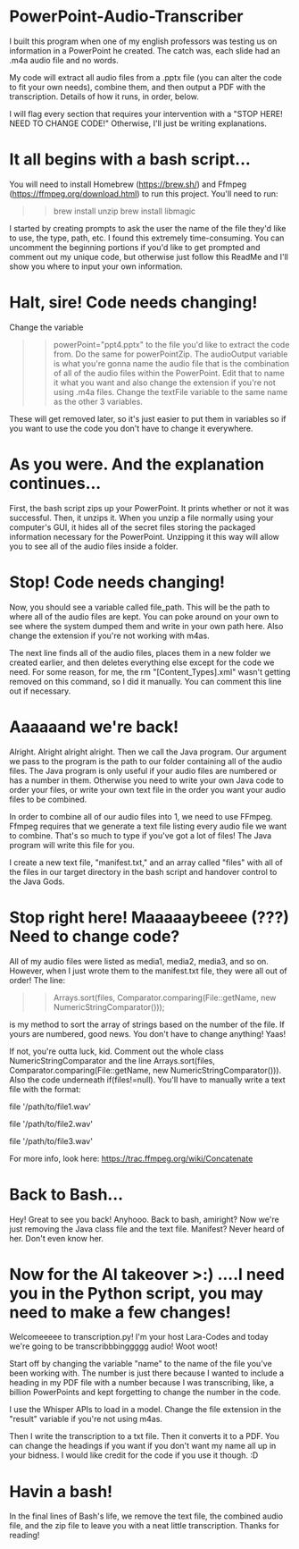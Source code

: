 # PowerPoint-Audio-Transcriber

I built this program when one of my english professors was testing us on information in a PowerPoint he created. The catch was, each slide had an .m4a audio file and no words. 

My code will extract all audio files from a .pptx file (you can alter the code to fit your own needs), combine them, and then output a PDF with the transcription. Details of how it runs, in order, below. 

I will flag every section that requires your intervention with a "STOP HERE! NEED TO CHANGE CODE!" Otherwise, I'll just be writing explanations. 

# It all begins with a bash script... 
You will need to install Homebrew (https://brew.sh/) and Ffmpeg (https://ffmpeg.org/download.html) to run this project. 
You'll need to run: 
>> brew install unzip 
>> brew install libmagic 

I started by creating prompts to ask the user the name of the file they'd like to use, the type, path, etc. I found this extremely time-consuming. You can uncomment the beginning portions if you'd like to get prompted and comment out my unique code, but otherwise just follow this ReadMe and I'll show you where to input your own information. 

# Halt, sire! Code needs changing!
Change the variable 
>> powerPoint="ppt4.pptx"
to the file you'd like to extract the code from. Do the same for powerPointZip. The audioOutput variable is what you're gonna name the audio file that is the combination of all of the audio files within the PowerPoint. Edit that to name it what you want and also change the extension if you're not using .m4a files. 
Change the textFile variable to the same name as the other 3 variables. 

These will get removed later, so it's just easier to put them in variables so if you want to use the code you don't have to change it everywhere. 

# As you were. And the explanation continues...
First, the bash script zips up your PowerPoint. It prints whether or not it was successful. Then, it unzips it. When you unzip a file normally using your computer's GUI, it hides all of the secret files storing the packaged information necessary for the PowerPoint. Unzipping it this way will allow you to see all of the audio files inside a folder. 

# Stop! Code needs changing!
Now, you should see a variable called file_path. This will be the path to where all of the audio files are kept. You can poke around on your own to see where the system dumped them and write in your own path here. Also change the extension if you're not working with m4as. 

The next line finds all of the audio files, places them in a new folder we created earlier, and then deletes everything else except for the code we need. For some reason, for me, the rm "[Content_Types].xml" wasn't getting removed on this command, so I did it manually. You can comment this line out if necessary. 

# Aaaaaand we're back! 
Alright. Alright alright alright. Then we call the Java program. Our argument we pass to the program is the path to our folder containing all of the audio files. The Java program is only useful if your audio files are numbered or has a number in them. Otherwise you need to write your own Java code to order your files, or write your own text file in the order you want your audio files to be combined. 

In order to combine all of our audio files into 1, we need to use FFmpeg. Ffmpeg requires that we generate a text file listing every audio file we want to combine. That's so much to type if you've got a lot of files! The Java program will write this file for you. 

I create a new text file, "manifest.txt," and an array called "files" with all of the files in our target directory in the bash script and handover control to the Java Gods. 

# Stop right here! Maaaaaybeeee (???) Need to change code?
All of my audio files were listed as media1, media2, media3, and so on. However, when I just wrote them to the manifest.txt file, they were all out of order! The line: 

>> Arrays.sort(files, Comparator.comparing(File::getName, new NumericStringComparator()));

is my method to sort the array of strings based on the number of the file. If yours are numbered, good news. You don't have to change anything! Yaas! 

If not, you're outta luck, kid. Comment out the whole class NumericStringComparator and the line Arrays.sort(files, Comparator.comparing(File::getName, new NumericStringComparator())). Also the code underneath if(files!=null). You'll have to manually write a text file with the format: 

file '/path/to/file1.wav' 

file '/path/to/file2.wav'

file '/path/to/file3.wav'

For more info, look here: https://trac.ffmpeg.org/wiki/Concatenate 

# Back to Bash... 
Hey! Great to see you back! Anyhooo. Back to bash, amiright? Now we're just removing the Java class file and the text file. Manifest? Never heard of her. Don't even know her. 

# Now for the AI takeover >:) ....I need you in the Python script, you may need to make a few changes!
Welcomeeeee to transcription.py! I'm your host Lara-Codes and today we're going to be transcribbbinggggg audio! Woot woot! 

Start off by changing the variable "name" to the name of the file you've been working with. The number is just there because I wanted to include a heading in my PDF file with a number because I was transcribing, like, a billion PowerPoints and kept forgetting to change the number in the code. 

I use the Whisper APIs to load in a model. Change the file extension in the "result" variable if you're not using m4as. 

Then I write the transcription to a txt file. Then it converts it to a PDF. You can change the headings if you want if you don't want my name all up in your bidness. I would like credit for the code if you use it though. :D 

# Havin a bash! 
In the final lines of Bash's life, we remove the text file, the combined audio file, and the zip file to leave you with a neat little transcription. Thanks for reading! 








